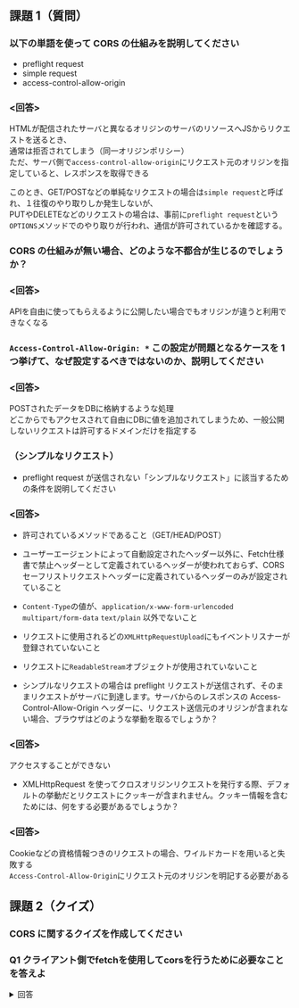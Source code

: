 ## 課題 1（質問）

### 以下の単語を使って CORS の仕組みを説明してください

- preflight request
- simple request
- access-control-allow-origin

### <回答>
HTMLが配信されたサーバと異なるオリジンのサーバのリソースへJSからリクエストを送るとき、  
通常は拒否されてしまう（同一オリジンポリシー）  
ただ、サーバ側で`access-control-allow-origin`にリクエスト元のオリジンを指定していると、レスポンスを取得できる

このとき、GET/POSTなどの単純なリクエストの場合は`simple request`と呼ばれ、１往復のやり取りしか発生しないが、  
PUTやDELETEなどのリクエストの場合は、事前に`preflight request`という`OPTIONS`メソッドでのやり取りが行われ、通信が許可されているかを確認する。

### CORS の仕組みが無い場合、どのような不都合が生じるのでしょうか？

### <回答>

APIを自由に使ってもらえるように公開したい場合でもオリジンが違うと利用できなくなる  

### `Access-Control-Allow-Origin: *` この設定が問題となるケースを 1 つ挙げて、なぜ設定するべきではないのか、説明してください

### <回答>

POSTされたデータをDBに格納するような処理  
どこからでもアクセスされて自由にDBに値を追加されてしまうため、一般公開しないリクエストは許可するドメインだけを指定する

### （シンプルなリクエスト）

- preflight request が送信されない「シンプルなリクエスト」に該当するための条件を説明してください

### <回答>

  - 許可されているメソッドであること（GET/HEAD/POST）
  - ユーザーエージェントによって自動設定されたヘッダー以外に、Fetch仕様書で禁止ヘッダーとして定義されているヘッダーが使われておらず、CORSセーフリストリクエストヘッダーに定義されているヘッダーのみが設定されていること
  - `Content-Type`の値が、`application/x-www-form-urlencoded` `multipart/form-data` `text/plain` 以外でないこと
  - リクエストに使用されるどの`XMLHttpRequestUpload`にもイベントリスナーが登録されていないこと
  - リクエストに`ReadableStream`オブジェクトが使用されていないこと

- シンプルなリクエストの場合は preflight リクエストが送信されず、そのままリクエストがサーバに到達します。サーバからのレスポンスの Access-Control-Allow-Origin ヘッダーに、リクエスト送信元のオリジンが含まれない場合、ブラウザはどのような挙動を取るでしょうか？

### <回答>

アクセスすることができない

- XMLHttpRequest を使ってクロスオリジンリクエストを発行する際、デフォルトの挙動だとリクエストにクッキーが含まれません。クッキー情報を含むためには、何をする必要があるでしょうか？

### <回答>

Cookieなどの資格情報つきのリクエストの場合、ワイルドカードを用いると失敗する  
`Access-Control-Allow-Origin`にリクエスト元のオリジンを明記する必要がある

## 課題 2（クイズ）

### CORS に関するクイズを作成してください

### Q1 クライアント側でfetchを使用してcorsを行うために必要なことを答えよ

<details><summary>回答</summary>
  
    第２引数に`{mode:'cors'}`を指定する
    
<details>
  
### Q2 クロスオリジンリソース共有ができない場合に、エラーとはならず空のレスポンスが返却されるようにするにはどうするか

<details><summary>回答</summary>
  
    第２引数に`{mode:'no-cors'}`を指定する
    
<details>
  
### Q3 `access-control-allow-origin`で複数のドメインを許可するにはどうすればよいか

<details><summary>回答</summary>
  
  直接複数指定することはできないので変数で動的に指定する  
  （具体例）  
  ```
  function interceptor(req, res){
  host = req.headers.host;

  if(checkDomain(host)){
    res.setHeader('Access-Control-Allow-Origin','http://'+host);
    res.setHeader('Access-Control-Allow-Methods','POST, GET, OPTIONS');
    res.setHeader('Access-Control-Allow-Headers','*');
  }
}

function checkDomain(host){
  // Something like DB connection...
  if(host == 'hogehoge.com')return true;
  return false;
}
  ```
  リクエストヘッダに含まれるhostを取得し、許可するhostの配列などと付け合わせる  
  マッチしたとき、`access-control-allow-origin`に`"https://" + host`を設定する
  
<details>
  
  [[ 参考 ]](https://developer.mozilla.org/ja/docs/Web/API/Request/mode)

## 課題 3（実装）

### この課題では、CORS を説明するためのモックを作成していただきます

## 仕様

- 特定のオリジンからの POST リクエストのみ許可して、それ以外のオリジンから POST リクエストを受けた時は、CORS 制約によりアクセスが制限されるようなサーバを作成してください
- 「Simple request」の時は preflight が行われないこと
- 「Simple request」に該当しないときは preflight が行われることを証明してください

### 技術的な仕様

- サーバは node.js と express で作成してください（以降の課題でも使うため）

## 課題 4（成果物に関する質問）

- 作成した成果物に、試しに CURL で、「Simple request」に該当しない POST リクエストを送信してみましょう
- 果たして CURL からのリクエストを受けた時、CORS 制約は適用されるでしょうか？
- その理由を説明してください
